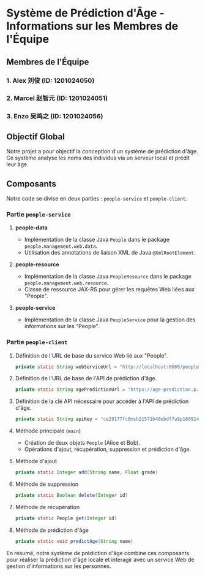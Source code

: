 # Système de Prédiction d'Âge - Informations sur les Membres de l'Équipe

## Membres de l'Équipe

### 1. Alex 刘俊 (ID: 1201024050)


### 2. Marcel 赵智元 (ID: 1201024051)
 

### 3. Enzo 吴鸣之 (ID: 1201024056)
  

## Objectif Global
Notre projet a pour objectif la conception d'un système de prédiction d'âge. Ce système analyse les noms des individus via un serveur local et prédit leur âge.

## Composants
Notre code se divise en deux parties : `people-service` et `people-client`.

### Partie `people-service`
1. **people-data**
   - Implémentation de la classe Java `People` dans le package `people.management.web.data`.
   - Utilisation des annotations de liaison XML de Java `@XmlRootElement`.

2. **people-resource**
   - Implémentation de la classe Java `PeopleResource` dans le package `people.management.web.resource`.
   - Classe de ressource JAX-RS pour gérer les requêtes Web liées aux "People".

3. **people-service**
   - Implémentation de la classe Java `PeopleService` pour la gestion des informations sur les "People".

### Partie `people-client`
1. Définition de l'URL de base du service Web lié aux "People".
   ```java
   private static String webServiceUrl = "http://localhost:8080/people.management.web/api/peoples";
   ```

2. Définition de l'URL de base de l'API de prédiction d'âge.
   ```java
   private static String agePredictionUrl = "https://age-prediction.p.rapidapi.com/";
   ```

3. Définition de la clé API nécessaire pour accéder à l'API de prédiction d'âge.
   ```java
   private static String apiKey = "ce29177fc8msh21571b40ebdf7a9p160914jsna39882ebc4c6";
   ```

4. Méthode principale (`main`)
   - Création de deux objets `People` (Alice et Bob).
   - Opérations d'ajout, récupération, suppression et prédiction d'âge.

5. Méthode d'ajout
   ```java
   private static Integer add(String name, Float grade)
   ```

6. Méthode de suppression
   ```java
   private static Boolean delete(Integer id)
   ```

7. Méthode de récupération
   ```java
   private static People get(Integer id)
   ```

8. Méthode de prédiction d'âge
   ```java
   private static void predictAge(String name)
   ```

En résumé, notre système de prédiction d'âge combine ces composants pour réaliser la prédiction d'âge locale et interagir avec un service Web de gestion d'informations sur les personnes.
